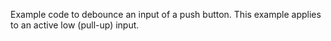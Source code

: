 Example code to debounce an input of a push button.
This example applies to an active low (pull-up) input.
